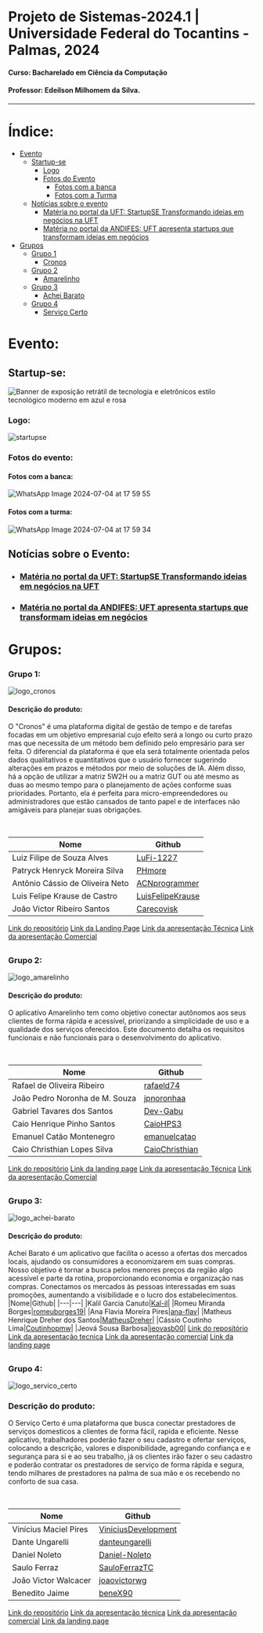 # Projeto de Sistemas-2024.1 | Universidade Federal do Tocantins - Palmas, 2024
#### Curso: Bacharelado em Ciência da Computação
#### Professor: Edeilson Milhomem da Silva.

---
# Índice:
- [Evento](#evento)
  - [Startup-se](#startup-se)
    - [Logo](#logo)
    - [Fotos do Evento](#fotos-do-evento)
      - [Fotos com a banca](#fotos-com-a-banca)
      - [Fotos com a Turma](#fotos-com-a-turma)
  - [Notícias sobre o evento](#notícias-sobre-o-evento)
    - [Matéria no portal da UFT: StartupSE Transformando ideias em negócios na UFT](#startupse-transformando-ideias-em-negocios-na-uft)
    - [Matéria no portal da ANDIFES: UFT apresenta startups que transformam ideias em negócios](#)
- [Grupos](#grupos)
  - [Grupo 1](#grupo-1)
    - [Cronos](#descrição-do-produto)
  - [Grupo 2](#grupo-2)
    - [Amarelinho](#descrição-do-produto-1)
  - [Grupo 3](#grupo-3)
    - [Achei Barato](#descrição-do-produto-2)
  - [Grupo 4](#grupo-4)
    - [Serviço Certo](#descrição-do-produto-3)

# Evento:
## Startup-se:
![Banner de exposição retrátil de tecnologia e eletrônicos estilo tecnológico moderno em azul e rosa](https://github.com/disciplinas-prof-Edeilson-UFT/proj-sist-2024-1/assets/129668645/2310156a-d916-46b3-aebd-cc180d3abe8a)

### Logo:
![startupse](https://github.com/disciplinas-prof-Edeilson-UFT/proj-sist-2024-1/assets/129668645/a239dbe8-732f-43d9-b279-0476bb140c81)

### Fotos do evento:
#### Fotos com a banca:
![WhatsApp Image 2024-07-04 at 17 59 55](https://github.com/disciplinas-prof-Edeilson-UFT/proj-sist-2024-1/assets/129668645/8db03083-0097-4600-8bdb-0fb9d2d63cd9)

#### Fotos com a turma:
![WhatsApp Image 2024-07-04 at 17 59 34](https://github.com/disciplinas-prof-Edeilson-UFT/proj-sist-2024-1/assets/129668645/32ba86be-0957-4028-b4a2-3b1de3948a4c)

## Notícias sobre o Evento:
- ### [Matéria no portal da UFT: StartupSE Transformando ideias em negócios na UFT](https://www.uft.edu.br/noticias/startupse-transformando-ideias-em-negocios-na-uft)
- ### [Matéria no portal da ANDIFES: UFT apresenta startups que transformam ideias em negócios](https://www.andifes.org.br/2024/07/05/uft-apresenta-startups-que-transformam-ideias-em-negocios/)
  
# Grupos:
### Grupo 1:
![logo_cronos](https://github.com/disciplinas-prof-Edeilson-UFT/proj-sist-2024-1/assets/129668645/fea0d0a1-8d01-4a75-a139-142d8305f8e1)

#### Descrição do produto:
O "Cronos" é uma plataforma digital de gestão de tempo e de tarefas focadas em um objetivo empresarial cujo efeito será a longo ou curto prazo mas que necessita de um método bem definido pelo empresário para ser feita. O diferencial da plataforma é que ela será totalmente orientada pelos dados qualitativos e quantitativos que o usuário fornecer sugerindo alterações em prazos e métodos por meio de soluções de IA. Além disso, há a opção de utilizar a matriz 5W2H ou a matriz GUT ou até mesmo as duas ao mesmo tempo para o planejamento de ações conforme suas prioridades. Portanto, ela é perfeita para micro-empreendedores ou administradores que estão cansados de tanto papel e de interfaces não amigáveis para planejar suas obrigações.
</br>

</br>


|Nome|Github|
|---|---|
|Luiz Filipe de Souza Alves|[LuFi-1227](https://github.com/LuFi-1227)|
|Patryck Henryck Moreira Silva|[PHmore](https://github.com/PHmore)|
|Antônio Cássio de Oliveira Neto|[ACNprogrammer](https://github.com/ACNprogrammer)|
|Luis Felipe Krause de Castro|[LuisFelipeKrause](https://github.com/LuisFelipeKrause)|
|João Victor Ribeiro Santos|[Carecovisk](https://github.com/Carecovisk)|
[Link do repositório](https://github.com/Cronos-Develop)
[Link da Landing Page](https://cronoslandpage.my.canva.site/)
[Link da apresentação Técnica](https://docs.google.com/presentation/d/1hraben7qfGpdokoHTLEpZyBPwYt0aCSHTi3w2iR--pQ/edit?usp=sharing)
[Link da apresentação Comercial](https://docs.google.com/presentation/d/1xAD_z7wHJgSpe63Ec49ZSAvtCtGCUWYF7ADn_d20a24/edit?usp=sharing)

##
### Grupo 2:
![logo_amarelinho](https://github.com/disciplinas-prof-Edeilson-UFT/proj-sist-2024-1/assets/129668645/e6230d55-9ef9-4c82-8c17-2fa61a567197)

#### Descrição do produto:
O aplicativo Amarelinho tem como objetivo conectar autônomos aos seus clientes de forma rápida e acessível, priorizando a simplicidade de uso e a qualidade dos serviços oferecidos. Este documento detalha os requisitos funcionais e não funcionais para o desenvolvimento do aplicativo.
</br>

</br>


|Nome|Github|
|---|---|
|Rafael de Oliveira Ribeiro|[rafaeld74](https://github.com/rafaeld74)|
|João Pedro Noronha de M. Souza|[jpnoronhaa](https://github.com/jpnoronhaa)|
|Gabriel Tavares dos Santos|[Dev-Gabu](https://github.com/Dev-Gabu)|
|Caio Henrique Pinho Santos|[CaioHPS3](https://github.com/CaioHPS3)|
|Emanuel Catão Montenegro|[emanuelcatao](https://github.com/emanuelcatao)|
|Caio Christhian Lopes Silva|[CaioChristhian](https://github.com/CaioChristhian)|
[Link do repositório](https://github.com/rafaeld74/Amarelinho-PS)
[Link da landing page](https://amarelinho.my.canva.site/)
[Link da apresentação Técnica](https://www.canva.com/design/DAGI357Ymw8/2g8J49y411IBaJqce3Xd7g/edit?utm_content=DAGI357Ymw8&utm_campaign=designshare&utm_medium=link2&utm_source=sharebutton)
[Link da apresentação Comercial](https://www.canva.com/design/DAGJSkFtPKU/CyDdCCNoH1-OE2TahaysOw/edit?utm_content=DAGJSkFtPKU&utm_campaign=designshare&utm_medium=link2&utm_source=sharebutton)
##
### Grupo 3:
![logo_achei-barato](https://github.com/disciplinas-prof-Edeilson-UFT/proj-sist-2024-1/assets/129668645/bef3bb92-9715-475b-9a08-78c0e1e78ee0)

#### Descrição do produto:
Achei Barato é um aplicativo que facilita o acesso a ofertas dos mercados locais, ajudando os consumidores a economizarem em suas compras. Nosso objetivo é tornar a busca pelos menores preços da região algo acessível e parte da rotina, proporcionando economia e organização nas compras. Conectamos os mercados às pessoas interessadas em suas promoções, aumentando a visibilidade e o lucro dos estabelecimentos.
|Nome|Github|
|---|---|
|Kalil Garcia Canuto|[Kal-il](https://github.com/Kal-il)|
|Romeu Miranda Borges|[romeuborges19](https://github.com/romeuborges19)|
|Ana Flavia Moreira Pires|[ana-flav](https://github.com/ana-flav)|
|Matheus Henrique Dreher dos Santos|[MatheusDreher](https://github.com/MatheusDreher)|
|Cássio Coutinho Lima|[Coutinhopmw](https://github.com/Coutinhopmw)|
|Jeová Sousa Barbosa|[jeovasb00](https://github.com/jeovasb00)|
[Link do repositório](https://github.com/Kal-il/achei-barato)
[Link da apresentação tecnica](https://www.canva.com/design/DAGI34_n-mY/61S9W3wz-LESafxhSWt6LA/edit?utm_content=DAGI34_n-mY&utm_campaign=designshare&utm_medium=link2&utm_source=sharebutton)
[Link da apresentação comercial](https://www.canva.com/design/DAGJpVj4Nno/fqo05BGICOsnrvBFDd1yyw/edit?utm_content=DAGJpVj4Nno&utm_campaign=designshare&utm_medium=link2&utm_source=sharebutton)
[Link da landing page](https://acheibaratoto.my.canva.site/c-pia-de-sustainability-initiatives-business-website-in-light-blue-white-pink-2d-illustration-style)
##

### Grupo 4:
![logo_servico_certo](https://github.com/disciplinas-prof-Edeilson-UFT/proj-sist-2024-1/assets/129668645/53f1841e-a36b-4c2f-add3-21ea0e314664)

### Descrição do produto:
O Serviço Certo é uma plataforma que busca conectar prestadores de serviços domesticos a clientes de forma fácil, rapida e eficiente. Nesse aplicativo, trabalhadores poderão fazer o seu cadastro e ofertar serviços, colocando a descrição, valores e disponibilidade, agregando confiança e e segurança para si e ao seu trabalho, já os clientes irão fazer o seu cadastro e poderão contratar os prestadores de serviço de forma rápida e segura, tendo milhares de prestadores na palma de sua mão e os recebendo no conforto de sua casa.
</br>

</br>


|Nome|Github|
|---|---|
|Vinícius Maciel Pires|[ViniciusDevelopment](https://github.com/ViniciusDevelopment/)|
|Dante Ungarelli|[danteungarelli](https://github.com/danteungarelli)|
|Daniel Noleto|[Daniel-Noleto](https://github.com/Daniel-Noleto/)|
|Saulo Ferraz|[SauloFerrazTC](https://github.com/SauloFerrazTC)|
|João Victor Walcacer|[joaovictorwg](https://github.com/joaovictorwg)|
|Benedito Jaime|[beneX90](https://github.com/beneX90)|
[Link do repositório](https://github.com/ViniciusDevelopment/Projeto_de_sistemas-2024.1/tree/develop)
[Link da apresentação técnica](https://github.com/disciplinas-prof-Edeilson-UFT/proj-sist-2024-1/tree/develop/Servico%20Certo)
[Link da apresentação comercial](https://github.com/disciplinas-prof-Edeilson-UFT/proj-sist-2024-1/tree/develop/Servico%20Certo)
[Link da landing page](https://servicocerto.my.canva.site/)

##
